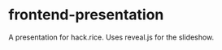 frontend-presentation
=====================

A presentation for hack.rice. Uses reveal.js for the slideshow.